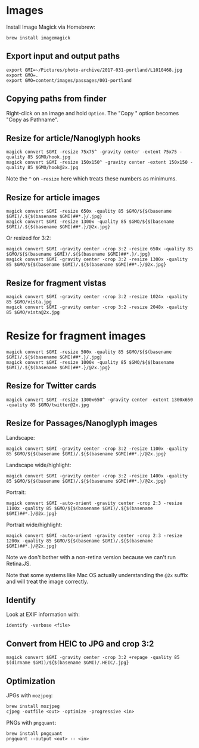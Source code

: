 # Images

Install Image Magick via Homebrew:

    brew install imagemagick

## Export input and output paths

    export GMI=~/Pictures/photo-archive/2017-031-portland/L1010468.jpg
    export GMO=.
    export GMO=content/images/passages/001-portland

## Copying paths from finder

Right-click on an image and hold `Option`. The "Copy
<file>" option becomes "Copy <file> as Pathname".

## Resize for article/Nanoglyph hooks

    magick convert $GMI -resize 75x75^ -gravity center -extent 75x75 -quality 85 $GMO/hook.jpg
    magick convert $GMI -resize 150x150^ -gravity center -extent 150x150 -quality 85 $GMO/hook@2x.jpg

Note the `^` on `-resize` here which treats these numbers
as minimums.

## Resize for article images

    magick convert $GMI -resize 650x -quality 85 $GMO/${$(basename $GMI)/.${$(basename $GMI)##*.}/.jpg}
    magick convert $GMI -resize 1300x -quality 85 $GMO/${$(basename $GMI)/.${$(basename $GMI)##*.}/@2x.jpg}

Or resized for 3:2:

    magick convert $GMI -gravity center -crop 3:2 -resize 650x -quality 85 $GMO/${$(basename $GMI)/.${$(basename $GMI)##*.}/.jpg}
    magick convert $GMI -gravity center -crop 3:2 -resize 1300x -quality 85 $GMO/${$(basename $GMI)/.${$(basename $GMI)##*.}/@2x.jpg}

## Resize for fragment vistas

    magick convert $GMI -gravity center -crop 3:2 -resize 1024x -quality 85 $GMO/vista.jpg
    magick convert $GMI -gravity center -crop 3:2 -resize 2048x -quality 85 $GMO/vista@2x.jpg

# Resize for fragment images

    magick convert $GMI -resize 500x -quality 85 $GMO/${$(basename $GMI)/.${$(basename $GMI)##*.}/.jpg}
    magick convert $GMI -resize 1000x -quality 85 $GMO/${$(basename $GMI)/.${$(basename $GMI)##*.}/@2x.jpg}

## Resize for Twitter cards

    magick convert $GMI -resize 1300x650^ -gravity center -extent 1300x650 -quality 85 $GMO/twitter@2x.jpg

## Resize for Passages/Nanoglyph images

Landscape:

    magick convert $GMI -gravity center -crop 3:2 -resize 1100x -quality 85 $GMO/${$(basename $GMI)/.${$(basename $GMI)##*.}/@2x.jpg}

Landscape wide/highlight:

    magick convert $GMI -gravity center -crop 3:2 -resize 1400x -quality 85 $GMO/${$(basename $GMI)/.${$(basename $GMI)##*.}/@2x.jpg}

Portrait:

    magick convert $GMI -auto-orient -gravity center -crop 2:3 -resize 1100x -quality 85 $GMO/${$(basename $GMI)/.${$(basename $GMI)##*.}/@2x.jpg}

Portrait wide/highlight:

    magick convert $GMI -auto-orient -gravity center -crop 2:3 -resize 1200x -quality 85 $GMO/${$(basename $GMI)/.${$(basename $GMI)##*.}/@2x.jpg}

Note we don't bother with a non-retina version because we
can't run Retina.JS.

Note that some systems like Mac OS actually understanding
the `@2x` suffix and will treat the image correctly.

## Identify

Look at EXIF information with:

    identify -verbose <file>

## Convert from HEIC to JPG and crop 3:2

    magick convert $GMI -gravity center -crop 3:2 +repage -quality 85 $(dirname $GMI)/${$(basename $GMI)/.HEIC/.jpg}

## Optimization

JPGs with `mozjpeg`:

    brew install mozjpeg
    cjpeg -outfile <out> -optimize -progressive <in>

PNGs with `pngquant`:

    brew install pngquant
    pngquant --output <out> -- <in>
